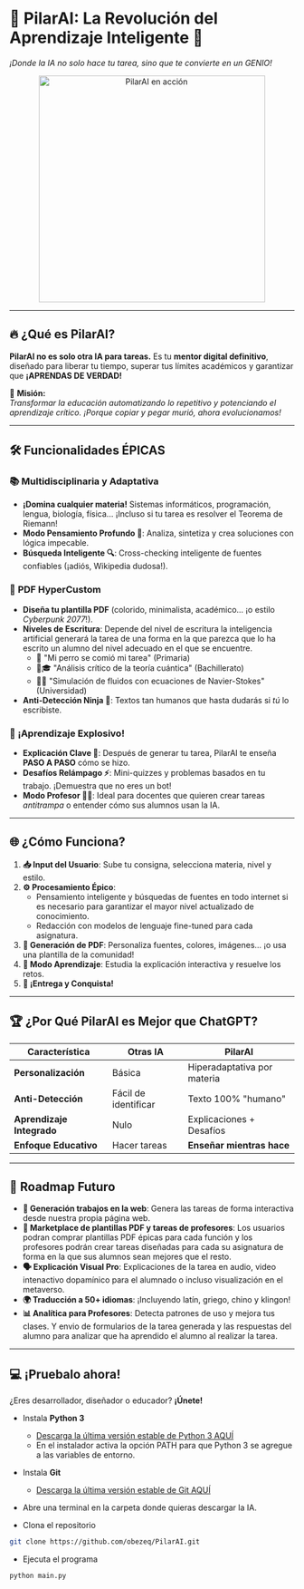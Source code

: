 # 🚀 **PilarAI: La Revolución del Aprendizaje Inteligente** 🌟  
*¡Donde la IA no solo hace tu tarea, sino que te convierte en un GENIO!*  

<div align="center">
  <img src="https://media.giphy.com/media/v1.Y2lkPTc5MGI3NjExY2Y5Zjg0YzE0OGJmYzQ4M2I4YzQ5YmJkMWQyYmNlYjY1ZTAzYjE3ZSZlcD12MV9pbnRlcm5hbF9naWZzX2dpZklkJmN0PWc/26tn33aiTi1jkl6H6/giphy.gif" width="400" alt="PilarAI en acción">
</div>

---

## 🔥 **¿Qué es PilarAI?**  
**PilarAI no es solo otra IA para tareas.** Es tu **mentor digital definitivo**, diseñado para liberar tu tiempo, superar tus límites académicos y garantizar que **¡APRENDAS DE VERDAD!**  

🌟 **Misión:**  
*Transformar la educación automatizando lo repetitivo y potenciando el aprendizaje crítico. ¡Porque copiar y pegar murió, ahora evolucionamos!*

---

## 🛠️ **Funcionalidades ÉPICAS**  

### 📚 **Multidisciplinaria y Adaptativa**  
- **¡Domina cualquier materia!** Sistemas informáticos, programación, lengua, biología, física... ¡Incluso si tu tarea es resolver el Teorema de Riemann!  
- **Modo Pensamiento Profundo 🧠**: Analiza, sintetiza y crea soluciones con lógica impecable.  
- **Búsqueda Inteligente 🔍**: Cross-checking inteligente de fuentes confiables (¡adiós, Wikipedia dudosa!).  

### 🎨 **PDF HyperCustom**
- **Diseña tu plantilla PDF** (colorido, minimalista, académico... ¡o estilo *Cyberpunk 2077*!).
- **Niveles de Escritura**:
  Depende del nivel de escritura la inteligencia artificial generará la tarea de una forma en la que parezca que lo ha escrito un alumno del nivel adecuado en el que se encuentre.
  - 🧒 "Mi perro se comió mi tarea" (Primaria)  
  - 🧑🎓 "Análisis crítico de la teoría cuántica" (Bachillerato)
  - 👨🔬 "Simulación de fluidos con ecuaciones de Navier-Stokes" (Universidad)
- **Anti-Detección Ninja 🥷**: Textos tan humanos que hasta dudarás si *tú* lo escribiste.  

### 🚨 **¡Aprendizaje Explosivo!**  
- **Explicación Clave 🔑**: Después de generar tu tarea, PilarAI te enseña **PASO A PASO** cómo se hizo.  
- **Desafíos Relámpago ⚡**: Mini-quizzes y problemas basados en tu trabajo. ¡Demuestra que no eres un bot!  
- **Modo Profesor 👩🏫**: Ideal para docentes que quieren crear tareas *antitrampa* o entender cómo sus alumnos usan la IA.  

---

## 🌐 **¿Cómo Funciona?**  
1. **📥 Input del Usuario**: Sube tu consigna, selecciona materia, nivel y estilo.  
2. **⚙️ Procesamiento Épico**:  
   - Pensamiento inteligente y búsquedas de fuentes en todo internet si es necesario para garantizar el mayor nivel actualizado de conocimiento.
   - Redacción con modelos de lenguaje fine-tuned para cada asignatura.
3. **📄 Generación de PDF**: Personaliza fuentes, colores, imágenes... ¡o usa una plantilla de la comunidad!
4. **🧠 Modo Aprendizaje**: Estudia la explicación interactiva y resuelve los retos.
5. **🚀 ¡Entrega y Conquista!**  

---

## 🏆 **¿Por Qué PilarAI es Mejor que ChatGPT?**  
| **Característica**       | **Otras IA**          | **PilarAI**                |  
|--------------------------|-----------------------|----------------------------|  
| **Personalización**      | Básica                | Hiperadaptativa por materia|  
| **Anti-Detección**       | Fácil de identificar  | Texto 100% "humano"        |  
| **Aprendizaje Integrado**| Nulo                  | Explicaciones + Desafíos   |  
| **Enfoque Educativo**    | Hacer tareas          | **Enseñar mientras hace**  |  

---

## 🔮 **Roadmap Futuro**
- **🤖 Generación trabajos en la web**: Genera las tareas de forma interactiva desde nuestra propia página web.
- **🏦 Marketplace de plantillas PDF y tareas de profesores**: Los usuarios podran comprar plantillas PDF épicas para cada función y los profesores podrán crear tareas diseñadas para cada su asignatura de forma en la que sus alumnos sean mejores que el resto.
- **🗣️ Explicación Visual Pro**: Explicaciones de la tarea en audio, video intenactivo dopamínico para el alumnado o incluso visualización en el metaverso.
- **🌍 Traducción a 50+ idiomas**: ¡Incluyendo latín, griego, chino y klingon!
- **📊 Analítica para Profesores**: Detecta patrones de uso y mejora tus clases. Y envio de formularios de la tarea generada y las respuestas del alumno para analizar que ha aprendido el alumno al realizar la tarea.

---

## 💻 **¡Pruebalo ahora!**  
¿Eres desarrollador, diseñador o educador? **¡Únete!**  

- Instala **Python 3**
  - [Descarga la última versión estable de Python 3 AQUÍ](https://www.python.org/downloads/)
  - En el instalador activa la opción PATH para que Python 3 se agregue a las variables de entorno.

- Instala **Git**
  - [Descarga la última versión estable de Git AQUÍ](https://git-scm.com/downloads)

- Abre una terminal en la carpeta donde quieras descargar la IA.

- Clona el repositorio
```bash
git clone https://github.com/obezeq/PilarAI.git
```

- Ejecuta el programa
```bash
python main.py
```
